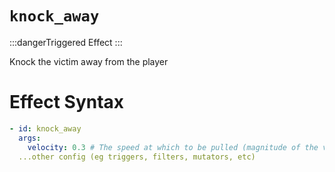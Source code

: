 # `knock_away`
:::dangerTriggered Effect
:::

Knock the victim away from the player

# Effect Syntax
```yaml
- id: knock_away
  args:
    velocity: 0.3 # The speed at which to be pulled (magnitude of the velocity vector)
  ...other config (eg triggers, filters, mutators, etc)
```